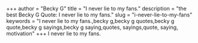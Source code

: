 +++
author = "Becky G"
title = "I never lie to my fans."
description = "the best Becky G Quote: I never lie to my fans."
slug = "i-never-lie-to-my-fans"
keywords = "I never lie to my fans.,becky g,becky g quotes,becky g quote,becky g sayings,becky g saying,quotes, sayings,quote, saying, motivation"
+++
I never lie to my fans.
